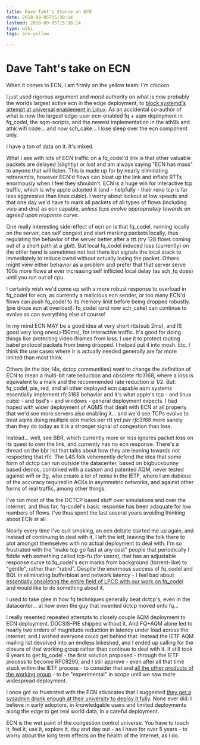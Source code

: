 ```yaml
---
title: Dave Taht's Stance on ECN
date: 2018-09-05T15:38:14
lastmod: 2018-09-05T15:38:14
type: wiki
tags: ecn-yellow

---
```


# Dave Taht's take on ECN

When it comes to ECN, I am firmly on the yellow team: I'm *chicken*.

I just used rigorous argument and moral authority on what is now probably the worlds largest active ecn in the edge deployment, to [block systemd's attempt at universal enablement in Linux](https://github.com/systemd/systemd/issues/9748). As an accidental co-author of what is now the largest edge-user ecn-enabled fq + aqm deployment in fq_codel, the sqm-scripts, and the newest implementation in the ath9k and athk wifi code... and now sch_cake... I lose sleep over the ecn component only.

I have a ton of data on it. It's mixed.

What I see with lots of ECN traffic on a fq_codel'd link is that other valuable packets are delayed (slightly) or lost and am always saying "ECN has mass" to anyone that will listen. This is made up for by nearly eliminating retransmits, however ECN'd flows can bloat up the link and inflate RTTs enormously when I feel they shouldn't. ECN is a huge win for interactive tcp traffic, which is why apple adopted it (and - helpfully - their reno tcp is far less aggressive than linux cubic). I worry about lockout at low speeds and that one day we'd have to mark all packets of all types of flows (including voip and dns) as ecn capable, *unless tcps evolve appropriately towards an agreed upon response curve*.

One really interesting side-effect of ecn on is that fq_codel, running locally on the server, can self congest and start marking packets locally, thus regulating the behavior of the server better after a rtt.(try 128 flows coming out of a short path at a gbit). But local fq_codel induced loss (currently) on the other hand is sometimes not lost there but signals the local stack to immediately to reduce cwnd without actually losing the packet. Others might view either behavior as a problem and prefer that that server serve 100s more flows at ever increasing self inflicted local delay (as sch_fq does) until you run out of cpu. 

I certainly wish we'd come up with a more robust response to overload in fq_codel for ecn, as currently a malicious ecn sender, or too many ECN'd flows can push fq_codel to its memory limit before being dropped robustly. (pie drops ecn at overload). fq_codel (and now sch_cake) can continue to evolve as can everything else of course!

In my mind ECN MAY be a good idea at very short rtts(sub 2ms), and IS good very long ones(>150ms), for interactive traffic. It's good for doing things like protecting video iframes from loss. I use it to protect routing babel protocol packets from being dropped. I helped put it into mosh. Etc. I think the use cases where it is actually needed generally are far more limited than most think.

Others (in the bbr, l4s, dctcp communities) want to change the definition of ECN to mean a multi-bit rate reduction and obsolete rfc3168, where a loss is equivalent to a mark and the recommended rate reduction is 1/2. But: fq_codel, pie, red, and all other deployed ecn capable aqm systems essentially implement rfc3168 behavior and it's what apple's tcp - and linux cubic - and bsd's - and windows - general deployment expects. I had hoped with wider deployment of AQMS that dealt with ECN at all properly that we'd see more servers also enabling it... and we'd see TCPs evolve to treat aqms doing multiple ecn marks per rtt yet *per rfc3168* more sanely than they do today as it is a stronger signal of congestion than loss.

Instead... well, see BBR, which currently more or less ignores packet loss on its quest to own the link, and currently has no ecn response. There's a thread on the bbr list that talks about how they are leaning towards not respecting that rfc. The L4S folk vehemently defend the idea that some form of dctcp can run outside the datacenter, based on bigbuckbunny based demos, combined with a custom and patented AQM, never tested against wifi or 3g, who create a lot of noise in the IETF, where I am dubious of the accuracy required in ACKs in asymmetric networks, and against other forms of real traffic, among other things.

I've run most of the the DCTCP based stuff over simulations and over the internet, and thus far, fq-codel's basic response has been adaquate for low numbers of flows. I've thus spent the last several years avoiding thinking about ECN at all.

Nearly every time I've quit smoking, an ecn debate started me up again, and instead of continuing to deal with it, I left the ietf, leaving the folk there to plot amongst themselves with no actual deployment to deal with. I'm so frustrated with the "make tcp go fast at any cost" people that periodically I fiddle with something called tcp-fu (for users), that has an adjustable response curve to fq_codel's ecn marks from background (torrent-like) to "gentle", rather than "rabid". Despite the enormous success of fq_codel and BQL in eliminating bufferbloat and network latency - I feel bad about [essentially obsoleting the entire field of LPCC with our work on fq_codel](https://perso.telecom-paristech.fr/drossi/paper/rossi14comnet-b.pdf) and would like to do something about it.

I used to take glee in how fq techniques generally beat dctcp's, even in the datacenter... at how even the guy that invented dctcp moved onto fq...

I really resented repeated attempts to closely couple AQM deployment to ECN deployment. DOCSIS-PIE shipped without it. And FQ+AQM alone led to nearly two orders of magnitude reduction in latency under load across the internet, and I wished everyone could get behind that. Instead the IETF AQM mailing list devolved into an endless bikeshed, and I ended up calling for the closure of that working group rather than continue to deal with it. It still took 6 years to get fq_codel - the first solution proposed - through the IETF process to become RFC8290, and I still approve - even after all that time stuck within the IETF process - to consider that and [all the other products of the working group](https://tools.ietf.org/wg/aqm/) - to be "experimental" in scope until we saw more widespread deployment.

I once got so frustrated with the ECN advocates that I suggested [they get a sysadmin drunk enough at their university to deploy it fully](https://www.ietf.org/mail-archive/web/aqm/current/msg01047.html). None ever did. I believe in early adoptors, in knowledgable users and limited deployments along the edge to get real world data, in a careful deployment.

ECN is the wet paint of the congestion control universe. You have to touch it, feel it, use it, explore it, day and day out - as I have for over 5 years - to worry about the long term effects on the health of the Internet, as I do.


